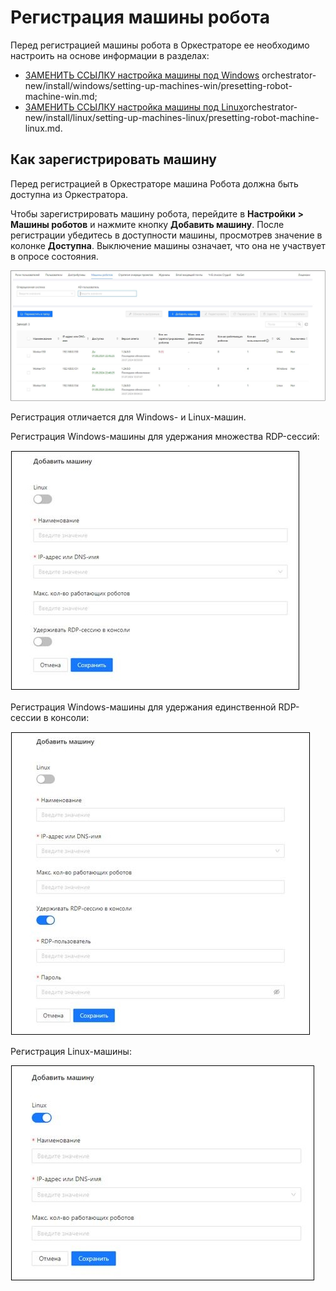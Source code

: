 # Регистрация машины робота

Перед регистрацией машины робота в Оркестраторе ее необходимо настроить на основе информации в разделах:
* [ЗАМЕНИТЬ ССЫЛКУ настройка машины под Windows](https://docs.primo-rpa.ru/primo-rpa/orchestrator/deployment/windows/robotmachine) orchestrator-new/install/windows/setting-up-machines-win/presetting-robot-machine-win.md;
* [ЗАМЕНИТЬ ССЫЛКУ настройка машины под Linux](https://docs.primo-rpa.ru/primo-rpa/orchestrator/deployment/robotmachine)orchestrator-new/install/linux/setting-up-machines-linux/presetting-robot-machine-linux.md.

## Как зарегистрировать машину

Перед регистрацией в Оркестраторе машина Робота должна быть доступна из Оркестратора. 

Чтобы зарегистрировать машину робота, перейдите в **Настройки > Машины роботов** и нажмите кнопку **Добавить машину**.
После регистрации убедитесь в доступности машины, просмотрев значение в колонке **Доступна**. Выключение машины означает, что она не участвует в опросе состояния.

![](../../../orchestrator-new/resources/orchestrator-admin/robot/register-robot1.JPG)

Регистрация отличается для Windows- и Linux-машин.

Регистрация Windows-машины для удержания множества RDP-сессий:

![](../../../orchestrator-new/resources/orchestrator-admin/robot/register-robot2.JPG)

Регистрация Windows-машины для удержания единственной RDP-сессии в консоли:

![](../../../orchestrator-new/resources/orchestrator-admin/robot/register-robot3.JPG)

Регистрация Linux-машины:

![](../../../orchestrator-new/resources/orchestrator-admin/robot/register-robot4.JPG)


